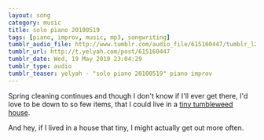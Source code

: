 ```yaml
---
layout: song
category: music
title: solo piano 20100519
tags: [piano, improv, music, mp3, songwriting]
tumblr_audio_file: http://www.tumblr.com/audio_file/615160447/tumblr_l2p9zhNXN91qzo4ep
tumblr_url: http://t.yelyah.com/post/615160447
tumblr_date: Wed, 19 May 2010 23:04:29
tumblr_type: audio
tumblr_teaser: yelyah - "solo piano 20100519" piano improv
---
```

Spring cleaning continues and though I don't know if I'll ever get there, I'd love to be down to so few items, that I could live in a [tiny tumbleweed house](http://www.tumbleweedhouses.com/).

And hey, if I lived in a house that tiny, I might actually get out more often.
